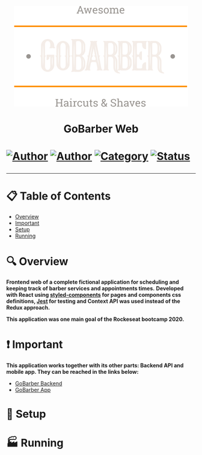<p align="center">
   <img src="https://github.com/tfbio/gobarber-frontend/blob/master/src/assets/logo.svg"/>
</p>
<h1 align="center">GoBarber Web<h1>
  
[![Author](https://img.shields.io/badge/author-Tfbio-brightgreen)](https://github.com/tfbio)
[![Author](https://img.shields.io/badge/author-Rocketseat-brightgreen)](https://github.com/Rocketseat)
[![Category](https://img.shields.io/badge/category-personal_project-brightgreen)](#)
[![Status](https://img.shields.io/badge/status-finished-brightgreen)](#)

---
# :clipboard: Table of Contents

* [Overview](#mag-overview)
* [Important](#heavy_exclamation_mark-important)
* [Setup](#wrench-setup)
* [Running](#factory-running)

# :mag: Overview

**Frontend web of a complete fictional application for scheduling and keeping track of barber services and appointments times.**
**Developed with React using [styled-components](https://styled-components.com/) for pages and components css definitions, [Jest](https://jestjs.io/) for testing and Context API
was used instead of the Redux approach.**

**This application was one main goal of the Rockeseat bootcamp 2020.**

# :heavy_exclamation_mark: Important

**This application works together with its other parts: Backend API and mobile app. They can be reached in the links below:**
- [GoBarber Backend](https://github.com/tfbio/gobarber-backend)
- [GoBarber App](https://github.com/tfbio/gobarber-mobileapp)

# :wrench: Setup

# :factory: Running
